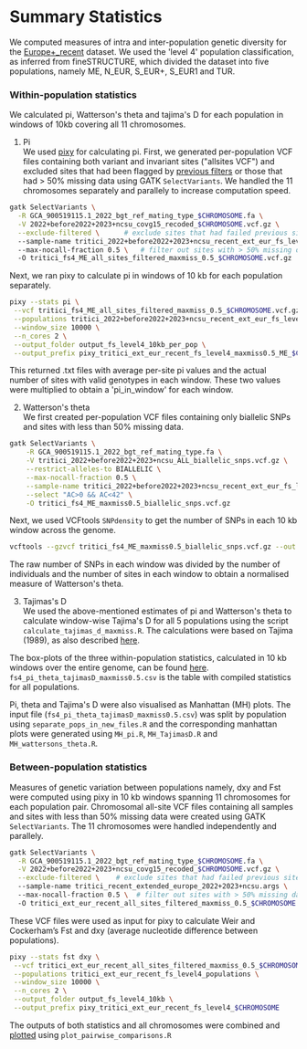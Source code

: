 # Summary Statistics

We computed measures of intra and inter-population genetic diversity for the [Europe+_recent](../Datasets/Datasets.md) dataset. 
We used the 'level 4' population classification, as inferred from fineSTRUCTURE, which divided the dataset into five populations, namely ME, N_EUR, S_EUR+, S_EUR1 and TUR.

### Within-population statistics
We calculated pi, Watterson's theta and tajima's D for each population in windows of 10kb covering all 11 chromosomes. 

1. Pi  
We used [pixy](https://pixy.readthedocs.io/en/latest/) for calculating pi. First, we generated per-population VCF files containing both variant and invariant sites ("allsites VCF") and excluded sites that had been flagged by [previous filters](../WGS_pipeline/WGS_pipeline.md)  or those that had > 50% missing data using GATK `SelectVariants`. We handled the 11 chromosomes separately and parallely to increase computation speed.
```bash
gatk SelectVariants \
  -R GCA_900519115.1_2022_bgt_ref_mating_type_$CHROMOSOME.fa \
  -V 2022+before2022+2023+ncsu_covg15_recoded_$CHROMOSOME.vcf.gz \
  --exclude-filtered \      # exclude sites that had failed previous site-level filters
  --sample-name tritici_2022+before2022+2023+ncsu_recent_ext_eur_fs_level4_ME.args \   # include only samples in the desired population
  --max-nocall-fraction 0.5 \   # filter out sites with > 50% missing data
  -O tritici_fs4_ME_all_sites_filtered_maxmiss_0.5_$CHROMOSOME.vcf.gz
```
Next, we ran pixy to calculate pi in windows of 10 kb for each population separately. 
```bash
pixy --stats pi \
 --vcf tritici_fs4_ME_all_sites_filtered_maxmiss_0.5_$CHROMOSOME.vcf.gz \
 --populations tritici_2022+before2022+2023+ncsu_recent_ext_eur_fs_level4_ME.pops \
 --window_size 10000 \
 --n_cores 2 \
 --output_folder output_fs_level4_10kb_per_pop \
 --output_prefix pixy_tritici_ext_eur_recent_fs_level4_maxmiss0.5_ME_$CHROMOSOME
```
This returned .txt files with average per-site pi values and the actual number of sites with valid genotypes in each window. These two values were multiplied to obtain a 'pi_in_window' for each window. 

2. Watterson's theta    
We first created per-population VCF files containing only biallelic SNPs and sites with less than 50% missing data.
```bash
gatk SelectVariants \
    -R GCA_900519115.1_2022_bgt_ref_mating_type.fa \
    -V tritici_2022+before2022+2023+ncsu_ALL_biallelic_snps.vcf.gz \
    --restrict-alleles-to BIALLELIC \
    --max-nocall-fraction 0.5 \
    --sample-name tritici_2022+before2022+2023+ncsu_recent_ext_eur_fs_level4_ME.args \
    --select "AC>0 && AC<42" \
    -O tritici_fs4_ME_maxmiss0.5_biallelic_snps.vcf.gz
```
Next, we used VCFtools `SNPdensity` to get the number of SNPs in each 10 kb window across the genome.
```bash
vcftools --gzvcf tritici_fs4_ME_maxmiss0.5_biallelic_snps.vcf.gz --out tritici_fs4_ME_maxmiss0.5 --temp ~/scratch/ --SNPdensity 10000
```
The raw number of SNPs in each window was divided by the number of individuals and the number of sites in each window to obtain a normalised measure of Watterson's theta.

3. Tajimas's D     
We used the above-mentioned estimates of pi and Watterson's theta to calculate window-wise Tajima's D for all 5 populations using the script `calculate_tajimas_d_maxmiss.R`. The calculations were based on Tajima (1989), as also described [here](tajimasD_calculation.pdf).

The box-plots of the three within-population statistics, calculated in 10 kb windows over the entire genome, can be found [here](fs4_pi_theta_tajimasD_maxmiss0.5_boxplot_no_outliers.pdf). `fs4_pi_theta_tajimasD_maxmiss0.5.csv` is the table with compiled statistics for all populations.

Pi, theta and Tajima's D were also visualised as Manhattan (MH) plots. The input file (`fs4_pi_theta_tajimasD_maxmiss0.5.csv`) was split by population using `separate_pops_in_new_files.R` and the corresponding manhattan plots were generated using `MH_pi.R`, `MH_TajimasD.R` and `MH_wattersons_theta.R`. 

### Between-population statistics
Measures of genetic variation between populations namely, dxy and Fst were computed using pixy in 10 kb windows spanning 11 chromosomes for each population pair. 
Chromosomal all-site VCF files containing all samples and sites with less than 50% missing data were created using GATK `SelectVariants`. The 11 chromosomes were handled independently and parallely. 
```bash
gatk SelectVariants \
  -R GCA_900519115.1_2022_bgt_ref_mating_type_$CHROMOSOME.fa \
  -V 2022+before2022+2023+ncsu_covg15_recoded_$CHROMOSOME.vcf.gz \
  --exclude-filtered \    # exclude sites that had failed previous site-level filters
  --sample-name tritici_recent_extended_europe_2022+2023+ncsu.args \   # Europe+_recent dataset
  --max-nocall-fraction 0.5 \  # filter out sites with > 50% missing data
  -O tritici_ext_eur_recent_all_sites_filtered_maxmiss_0.5_$CHROMOSOME.vcf.gz

```
These VCF files were used as input for pixy to calculate Weir and Cockerham’s Fst and dxy (average nucleotide difference between populations).
```bash
pixy --stats fst dxy \
 --vcf tritici_ext_eur_recent_all_sites_filtered_maxmiss_0.5_$CHROMOSOME.vcf.gz \
 --populations tritici_ext_eur_recent_fs_level4_populations \
 --window_size 10000 \
 --n_cores 2 \
 --output_folder output_fs_level4_10kb \
 --output_prefix pixy_tritici_ext_eur_recent_fs_level4_$CHROMOSOME
```
The outputs of both statistics and all chromosomes were combined and [plotted](fs4_dxy_wc-fst_boxplot_no_outliers.pdf) using `plot_pairwise_comparisons.R`
